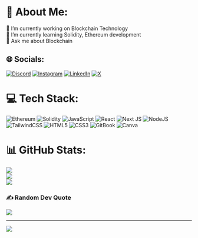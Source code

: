 # 💫 About Me:
🔭 I’m currently working on Blockchain Technology<br>🌱 I’m currently learning Solidity, Ethereum development<br>💬 Ask me about Blockchain


## 🌐 Socials:
[![Discord](https://img.shields.io/badge/Discord-%237289DA.svg?logo=discord&logoColor=white)](https://discord.gg/1167111970831478827) [![Instagram](https://img.shields.io/badge/Instagram-%23E4405F.svg?logo=Instagram&logoColor=white)](https://instagram.com/0xhaider) [![LinkedIn](https://img.shields.io/badge/LinkedIn-%230077B5.svg?logo=linkedin&logoColor=white)](https://linkedin.com/in/arulselvan-m72) [![X](https://img.shields.io/badge/X-black.svg?logo=X&logoColor=white)](https://x.com/Oxhaider) 

# 💻 Tech Stack:
![Ethereum](https://img.shields.io/badge/Ethereum-3C3C3D?style=for-the-badge&logo=Ethereum&logoColor=white) ![Solidity](https://img.shields.io/badge/Solidity-%23363636.svg?style=for-the-badge&logo=solidity&logoColor=white) ![JavaScript](https://img.shields.io/badge/javascript-%23323330.svg?style=for-the-badge&logo=javascript&logoColor=%23F7DF1E) ![React](https://img.shields.io/badge/react-%2320232a.svg?style=for-the-badge&logo=react&logoColor=%2361DAFB) ![Next JS](https://img.shields.io/badge/Next-black?style=for-the-badge&logo=next.js&logoColor=white) ![NodeJS](https://img.shields.io/badge/node.js-6DA55F?style=for-the-badge&logo=node.js&logoColor=white) ![TailwindCSS](https://img.shields.io/badge/tailwindcss-%2338B2AC.svg?style=for-the-badge&logo=tailwind-css&logoColor=white) ![HTML5](https://img.shields.io/badge/html5-%23E34F26.svg?style=for-the-badge&logo=html5&logoColor=white) ![CSS3](https://img.shields.io/badge/CSS3-1572B6?style=for-the-badge&logo=css3&logoColor=white) ![GitBook](https://img.shields.io/badge/GitBook-7B36ED?style=for-the-badge&logo=gitbook&logoColor=white) ![Canva](https://img.shields.io/badge/Canva-%2300C4CC.svg?style=for-the-badge&logo=Canva&logoColor=white)
# 📊 GitHub Stats:
![](https://github-readme-stats.vercel.app/api?username=Arulselvan-65&theme=dark&hide_border=false&include_all_commits=false&count_private=false)<br/>
![](https://github-readme-streak-stats.herokuapp.com/?user=Arulselvan-65&theme=dark&hide_border=false)<br/>
![](https://github-readme-stats.vercel.app/api/top-langs/?username=Arulselvan-65&theme=dark&hide_border=false&include_all_commits=false&count_private=false&layout=compact)

### ✍️ Random Dev Quote
![](https://quotes-github-readme.vercel.app/api?type=horizontal&theme=radical)

---
[![](https://visitcount.itsvg.in/api?id=Arulselvan-65&icon=0&color=0)](https://visitcount.itsvg.in)

<!-- Proudly created with GPRM ( https://gprm.itsvg.in ) -->
